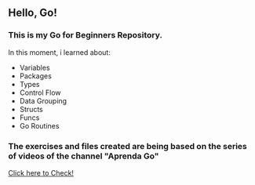 ## Hello, Go! 

### This is my Go for Beginners Repository.  

In this moment, i learned about:

- Variables
- Packages
- Types
- Control Flow
- Data Grouping
- Structs
- Funcs
- Go Routines

### The exercises and files created are being based on the series of videos of the channel "Aprenda Go"
<a href="https://www.youtube.com/c/AprendaGo">Click here to Check!</a>
